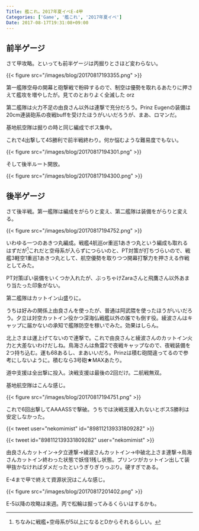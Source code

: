 ```yaml
---
Title: 艦これ。2017年夏イベE-4甲
Categories: ['Game', '艦これ', '2017年夏イベ']
Date: 2017-08-17T19:31:08+09:00
---
```


## 前半ゲージ

さて甲攻略。といっても前半ゲージは丙掘りとさほど変わらない。

{{< figure src="/images/blog/20170817193355.png" >}}

<!-- more -->

第一艦隊空母の開幕と砲撃戦で粉砕するので、制空は優勢を取れるあたりに押さえて艦攻を増やしたが。見てのとおりよく全滅した orz

第二艦隊は火力不足の由良さん以外は連撃で充分だろう。Prinz Eugenの装備は20cm連装砲系の夜戦buffを受けたほうがいいだろうが、まあ、ロマンだ。

基地航空隊は掘りの時と同じ編成でボス集中。

これで4出撃して4S勝利で前半戦終わり。何か悩むような難易度でもない。

{{< figure src="/images/blog/20170817194301.png" >}}

そして後半ルート開放。

{{< figure src="/images/blog/20170817194300.png" >}}

## 後半ゲージ

さて後半戦。第一艦隊は編成をがらりと変え、第二艦隊は装備をがらりと変える。

{{< figure src="/images/blog/20170817194752.png" >}}

いわゆる一つのあきつ丸編成。戦艦4航巡or重巡1あきつ丸という編成も取れるはずだが[^1]これだと空母系が入らずにつらいのと、PT対策が打ちづらいので、戦艦3軽空1重巡1あきつ丸として、航空優勢を取りつつ開幕打撃力を押さえる作戦としてみた。

PT対策ぽい装備をいくつか入れたが、ぶっちゃけZaraさんと飛鷹さん以外あまり当たった印象がない。

[^1]:ちなみに戦艦+空母系が5以上になるとDからそれるらしい。

第二艦隊はカットイン山盛りに。

うちは好みの関係上由良さんを使ったが、普通は阿武隈を使ったほうがいいだろう。夕立は対空カットイン役かつ深海仏戦艦以外の誰でも倒す役。綾波さんはキャップに届かないの承知で艦隊防空を稼いでみた。効果はしらん。

北上さまは運上げてないので連撃で。これで由良さんと綾波さんのカットイン火力と大差ないわけだしね。鳥海さんは魚雷2で夜戦キャップなので、夜戦装備を2つ持ち込む。運も68あるし、まあいいだろ。Prinzは積む砲間違ってるので参考にしないように。積むなら3号砲★MAXあたり。

道中支援は全出撃に投入。決戦支援は最後の2回だけ。二航戦無双。

基地航空隊はこんな感じ。

{{< figure src="/images/blog/20170817194751.png" >}}

これで6回出撃してAAAASSで撃破。うちでは決戦支援入れないとボスS勝利は安定しなかった。

{{< tweet user="nekomimist" id="898112139331809282" >}}

{{< tweet id="898112139331809282" user="nekomimist" >}}

由良さんカットイン→夕立連撃→綾波さんカットイン→中破北上さま連撃→鳥海さんカットイン終わった状態で妖怪1残し状態。プリンツがカットイン出して装甲抜かなければダメだったというぎりぎりっぷり。硬すぎである。

E-4まで甲で終えて資源状況はこんな感じ。

{{< figure src="/images/blog/20170817201402.png" >}}

E-5以降の攻略は来週。丙で松輪は掘ってみるくらいはするかも。
